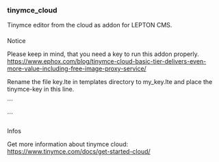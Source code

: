 ### tinymce_cloud

Tinymce editor from the cloud as addon for LEPTON CMS.


####
Notice

Please keep in mind, that you need a key to run this addon properly.
https://www.ephox.com/blog/tinymce-cloud-basic-tier-delivers-even-more-value-including-free-image-proxy-service/

Rename the file key.lte in templates directory to my_key.lte and place the tinymce-key in this line.

´´´
<script src="https://cloud.tinymce.com/stable/tinymce.min.js?apiKey=123your_key456"></script>
´´´


####
Infos

Get more information about tinymce cloud:
https://www.tinymce.com/docs/get-started-cloud/





